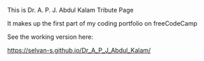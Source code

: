 This is Dr. A. P. J. Abdul Kalam Tribute Page

It makes up the first part of my coding portfolio on freeCodeCamp

See the working version here: 

https://selvan-s.github.io/Dr_A_P_J_Abdul_Kalam/

